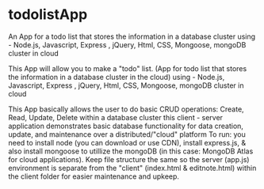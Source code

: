 # todolistApp
An App for a todo list that stores the information in a database cluster using - Node.js, Javascript, Express , jQuery, Html, CSS, Mongoose, mongoDB cluster in cloud

This App will allow you to make a "todo" list.
(App for todo list that stores the information in a database cluster in the cloud)
using - Node.js, Javascript, Express , jQuery, Html, CSS, Mongoose, mongoDB cluster in cloud

This App basically allows the user to do basic CRUD operations: Create, Read, Update, Delete within a database cluster 
this client - server application demonstrates basic database functionality for
data creation, update, and maintenance over a distributed/"cloud" platform
To run: you need to install node (you can download or use CDN), install express.js, & 
also install mongoose to utillize the mongoDB (in this case: MongoDB Atlas for cloud applications).
Keep file structure the same so the server (app.js) environment is separate from the 
"client" (index.html & editnote.html) within the client folder for easier maintenance and upkeep.

